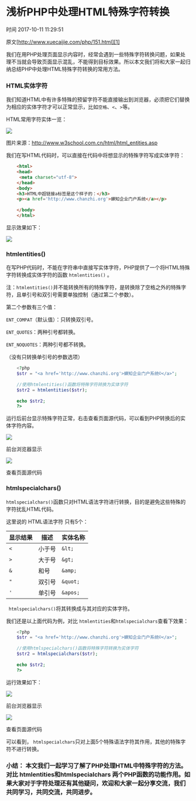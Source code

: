 # 浅析PHP中处理HTML特殊字符转换

 时间 2017-10-11 11:29:51  

原文[http://www.xuecaijie.com/php/151.html][1]


我们在用PHP处理页面显示内容时，经常会遇到一些特殊字符转换问题，如果处理不当就会导致页面显示混乱，不能得到目标效果。所以本文我们将和大家一起归纳总结PHP中处理HTML特殊字符转换的常用方法。

### HTML实体字符

我们知道HTML中有许多特殊的预留字符不能直接输出到浏览器，必须把它们替换为相应的实体字符才可以正常显示，比如`空格`、`<`、`>`等。

HTML常用字符实体一览：

![][4]

图片来源：http://www.w3school.com.cn/html/html_entities.asp

我们在写HTML代码时，可以直接在代码中将想显示的特殊字符写成实体字符：

```html
    <html>
    <head>
     <meta charset="utf-8">
    </head>
    <body>
    <h3>HTML中超链接a标签是这个样子的：</h3>
    <p><a href='http://www.chanzhi.org'>蝉知企业门户系统</a></p>
    
    </body>
    </html>
```

显示效果如下：

 ![][5]

### htmlentities()

在写PHP代码时，不能在字符串中直接写实体字符，PHP提供了一个将HTML特殊字符转换成实体字符的函数  `htmlentities()`  。

注：`htmlentities()`并不能转换所有的特殊字符，是转换除了空格之外的特殊字符，且单引号和双引号需要单独控制（通过第二个参数）。

第二个参数有三个值：

`ENT_COMPAT`（默认值）：只转换双引号。

`ENT_QUOTES`：两种引号都转换。

`ENT_NOQUOTES`：两种引号都不转换。

（没有只转换单引号的参数选项）

```php
    <?php
    $str = "<a href='http://www.chanzhi.org'>蝉知企业门户系统©</a>";
    
    //使用htmlentities()函数将特殊字符转换为实体字符
    $str2 = htmlentities($str);
    
    echo $str2;
    ?>
```

运行后前台显示特殊字符正常，右击查看页面源代码，可以看到PHP转换后的实体字符内容。 

 ![][6]

前台浏览器显示

 ![][7]

查看页面源代码

### htmlspecialchars()

`htmlspecialchars()`函数只对HTML语法字符进行转换，目的是避免这些特殊的字符扰乱HTML代码。

这里说的 HTML语法字符 只有5个：

显示结果 | 描述 | 实体名称
-|-|- 
`<` | 小于号 | `&lt;` 
`>` | 大于号 | `&gt;` 
`&` | 和号 | `&amp;` 
`"` | 双引号 | `&quot;` 
`'` | 单引号 | `&apos;` 

` htmlspecialchars()`将其转换成与其对应的实体字符。

我们还是以上面代码为例，对比 `htmlentities`和`htmlspecialchars`查看下效果：

```php
    <?php
    $str = "<a href='http://www.chanzhi.org'>蝉知企业门户系统©</a>";
    
    //使用htmlspecialchars()函数将特殊字符转换为实体字符
    $str2 = htmlspecialchars($str);
    
    echo $str2;
    ?>
```

运行效果如下：

![][8]

前台浏览器显示

![][9]

查看页面源代码

可以看到， `htmlspecialchars`只对上面5个特殊语法字符其作用，其他的特殊字符不进行转换。

###  小结： 本文我们一起学习了解了PHP处理HTML中特殊字符的方法。对比 htmlentities和htmlspecialchars 两个PHP函数的功能作用。如果大家对于字符处理还有其他疑问，欢迎和大家一起分享交流，我们共同学习，共同交流，共同进步。


[1]: http://www.xuecaijie.com/php/151.html
[4]: ../img/N7r2IbQ.png
[5]: ../img/uQ3qMjA.png
[6]: ../img/RzqI3eA.png
[7]: ../img/M7vy6f2.png
[8]: ../img/ve6bmim.png
[9]: ../img/Zj22ErF.png